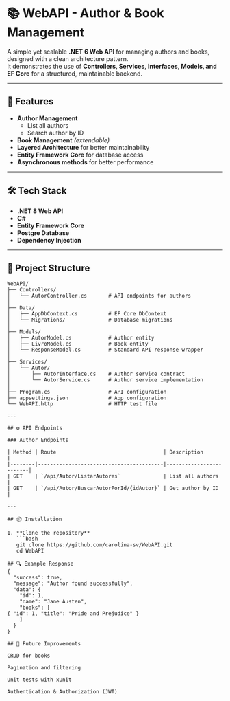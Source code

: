 # 📚 WebAPI - Author & Book Management

A simple yet scalable **.NET 6 Web API** for managing authors and books, designed with a clean architecture pattern.  
It demonstrates the use of **Controllers, Services, Interfaces, Models, and EF Core** for a structured, maintainable backend.

---

## 🚀 Features

- **Author Management**
  - List all authors
  - Search author by ID
- **Book Management** *(extendable)*
- **Layered Architecture** for better maintainability
- **Entity Framework Core** for database access
- **Asynchronous methods** for better performance

---

## 🛠️ Tech Stack

- **.NET 8 Web API**
- **C#**
- **Entity Framework Core**
- **Postgre Database**
- **Dependency Injection**

---

## 📂 Project Structure

```plaintext
WebAPI/
├── Controllers/
│   └── AutorController.cs       # API endpoints for authors
│
├── Data/
│   ├── AppDbContext.cs          # EF Core DbContext
│   └── Migrations/              # Database migrations
│
├── Models/
│   ├── AutorModel.cs            # Author entity
│   ├── LivroModel.cs            # Book entity
│   └── ResponseModel.cs         # Standard API response wrapper
│
├── Services/
│   └── Autor/
│       ├── AutorInterface.cs    # Author service contract
│       └── AutorService.cs      # Author service implementation
│
├── Program.cs                   # API configuration
├── appsettings.json             # App configuration
└── WebAPI.http                  # HTTP test file

---

## ⚙️ API Endpoints

### Author Endpoints

| Method | Route                                   | Description             |
|--------|-----------------------------------------|-------------------------|
| GET    | `/api/Autor/ListarAutores`              | List all authors        |
| GET    | `/api/Autor/BuscarAutorPorId/{idAutor}` | Get author by ID        |

---

## 📦 Installation

1. **Clone the repository**
   ```bash
   git clone https://github.com/carolina-sv/WebAPI.git
   cd WebAPI

## 🔍 Example Response
{
  "success": true,
  "message": "Author found successfully",
  "data": {
    "id": 1,
    "name": "Jane Austen",
    "books": [
{ "id": 1, "title": "Pride and Prejudice" }
    ]
  }
}

## 🧩 Future Improvements

CRUD for books

Pagination and filtering

Unit tests with xUnit

Authentication & Authorization (JWT)




